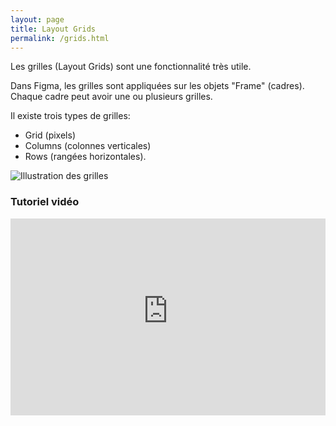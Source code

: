 ```yaml
---
layout: page
title: Layout Grids
permalink: /grids.html
---
```


Les grilles (Layout Grids) sont une fonctionnalité très utile.

Dans Figma, les grilles sont appliquées sur les objets "Frame" (cadres). Chaque cadre peut avoir une ou plusieurs grilles.

Il existe trois types de grilles: 

* Grid (pixels)
* Columns (colonnes verticales)
* Rows (rangées horizontales).

![Illustration des grilles](img/figma-grid.gif)

### Tutoriel vidéo

<iframe width="100%" height="315" src="https://www.youtube-nocookie.com/embed/zd8wrAdURN0" frameborder="0" allow="autoplay; encrypted-media" allowfullscreen></iframe>